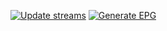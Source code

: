 [![Update streams](https://github.com/thefirefox12537/streams/actions/workflows/update-streams.yml/badge.svg)](https://github.com/thefirefox12537/streams/actions/workflows/update-streams.yml)
[![Generate EPG](https://github.com/thefirefox12537/streams/actions/workflows/gen-epg.yml/badge.svg)](https://github.com/thefirefox12537/streams/actions/workflows/gen-epg.yml)
